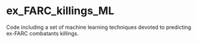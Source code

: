 # ex_FARC_killings_ML
Code including a set of machine learning techniques devoted to predicting ex-FARC combatants killings.